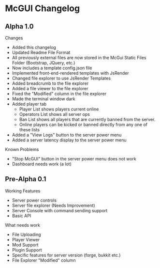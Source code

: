 # McGUI Changelog

## Alpha 1.0
Changes
- Added this changelog
- Updated Readme File Format
- All previously external files are now stored in the
McGui Static Files Folder (Bootstrap, JQuery, etc.)
- Now includes a template config.json file
- Implemented front-end-rendered templates with JsRender
- Changed file explorer to use JsRender Templates
- Added breadcrumb to the file explorer
- Added a file viewer to the file explorer
- Fixed the "Modified" column in the file explorer
- Made the terminal window dark
- Added player tab
    - Player List shows players current online
    - Operators List shows all server ops
    - Ban List shows all players that are currently
    banned from the server.
    - Online players can be kicked or banned directly 
    from any one of these lists
- Added a "View Logs" button to the server power menu
- Added a server latency display to the server power menu

Known Problems
- "Stop McGUI" button in the server power menu does not
work
- Dashboard needs work (a lot)

## Pre-Alpha 0.1

Working Features
- Server power controls
- Server file explorer (Needs Improvement)
- Server Console with command sending support
- Basic API

What needs work
- File Uploading
- Player Viewer
- Mod Support
- Plugin Support
- Specific features for server version (forge, bukkit
etc.)
- File Explorer "Modified" column
